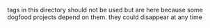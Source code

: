 tags in this directory should not be used but are here because some dogfood projects depend on them. 
they could disappear at any time